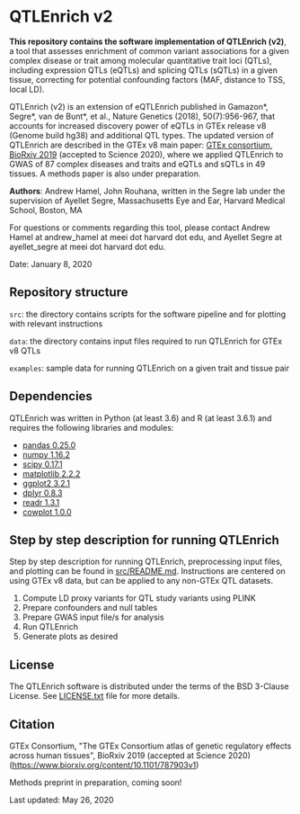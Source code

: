 # QTLEnrich v2

**This repository contains the software implementation of QTLEnrich (v2)**, a tool that assesses enrichment of common variant associations for a given complex disease or trait among molecular quantitative trait loci (QTLs), including expression QTLs (eQTLs) and splicing QTLs (sQTLs) in a given tissue, correcting for potential confounding factors (MAF, distance to TSS, local LD).

QTLEnrich (v2) is an extension of eQTLEnrich published in Gamazon*, Segre*, van de Bunt*, et al., Nature Genetics (2018), 50(7):956-967, that accounts for increased discovery power of eQTLs in GTEx release v8 (Genome build hg38) and additional QTL types. The updated version of QTLEnrich are described in the GTEx v8 main paper: [GTEx consortium, BioRxiv 2019](https://www.biorxiv.org/content/10.1101/787903v1) (accepted to Science 2020), where we applied QTLEnrich to GWAS of 87 complex diseases and traits and eQTLs and sQTLs in 49 tissues. A methods paper is also under preparation.

**Authors**: Andrew Hamel, John Rouhana, written in the Segre lab under the supervision of Ayellet Segre, Massachusetts Eye and Ear, Harvard Medical School, Boston, MA

For questions or comments regarding this tool, please contact Andrew Hamel at andrew\_hamel at meei dot harvard dot edu, and Ayellet Segre at ayellet\_segre at meei dot harvard dot edu.

Date: January 8, 2020

## Repository structure

``src``: the directory contains scripts for the software pipeline and for plotting with relevant instructions

``data``: the directory contains input files required to run QTLEnrich for GTEx v8 QTLs

``examples``: sample data for running QTLEnrich on a given trait and tissue pair

## Dependencies

QTLEnrich was written in Python (at least 3.6) and R (at least 3.6.1) and requires the following libraries and modules:

  * [pandas 0.25.0](https://pandas.pydata.org/)
  * [numpy 1.16.2](https://www.scipy.org/install.html)
  * [scipy 0.17.1](https://www.scipy.org/install.html)
  * [matplotlib 2.2.2](https://matplotlib.org)
  * [ggplot2 3.2.1](https://ggplot2.tidyverse.org)
  * [dplyr 0.8.3](https://dplyr.tidyverse.org)
  * [readr 1.3.1](https://readr.tidyverse.org)
  * [cowplot 1.0.0](https://wilkelab.org/cowplot/index.html)

## Step by step description for running QTLEnrich

Step by step description for running QTLEnrich, preprocessing input files, and plotting can be found in [src/README.md](https://github.com/segrelabgenomics/QTLEnrich/src/README.md). Instructions are centered on using GTEx v8 data, but can be applied to any non-GTEx QTL datasets.

1. Compute LD proxy variants for QTL study variants using PLINK
2. Prepare confounders and null tables
3. Prepare GWAS input file/s for analysis
4. Run QTLEnrich
5. Generate plots as desired

## License

The QTLEnrich software is distributed under the terms of the BSD 3-Clause License. See [LICENSE.txt](https://github.com/segrelabgenomics/QTLEnrich/LICENSE.txt) file for more details.

## Citation

GTEx Consortium, "The GTEx Consortium atlas of genetic regulatory effects across human tissues", BioRxiv 2019 (accepted at Science 2020) (https://www.biorxiv.org/content/10.1101/787903v1)

Methods preprint in preparation, coming soon!

Last updated: May 26, 2020

